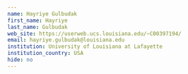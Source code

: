 ```yaml
---
name: Hayriye Gulbudak
first_name: Hayriye
last_name: Gulbudak
web_site: https://userweb.ucs.louisiana.edu/~C00397194/
email: hayriye.gulbudak@louisiana.edu
institution: University of Louisiana at Lafayette
institution_country: USA
hide: no
---
```


